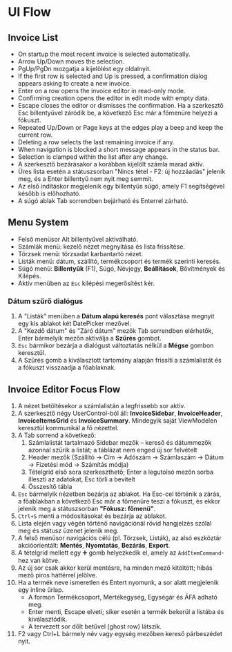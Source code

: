 # UI Flow

## Invoice List
- On startup the most recent invoice is selected automatically.
- Arrow Up/Down moves the selection.
- PgUp/PgDn mozgatja a kijelölést egy oldalnyit.
- If the first row is selected and Up is pressed, a confirmation dialog appears asking to create a new invoice.
- Enter on a row opens the invoice editor in read-only mode.
- Confirming creation opens the editor in edit mode with empty data.
- Escape closes the editor or dismisses the confirmation. Ha a szerkesztő Esc billentyűvel záródik be, a következő Esc már a főmenüre helyezi a fókuszt.
- Repeated Up/Down or Page keys at the edges play a beep and keep the current row.
- Deleting a row selects the last remaining invoice if any.
- When navigation is blocked a short message appears in the status bar.
- Selection is clamped within the list after any change.
- A szerkesztő bezárásakor a korábban kijelölt számla marad aktív.
- Üres lista esetén a státuszsorban "Nincs tétel - F2: új hozzáadás" jelenik meg, és a Enter billentyű nem nyit meg semmit.
- Az első indításkor megjelenik egy billentyűs súgó, amely F1 segítségével később is előhozható.
- A súgó ablak Tab sorrendben bejárható és Enterrel zárható.

## Menu System
- Felső menüsor Alt billentyűvel aktiválható.
- Számlák menü: kezelő nézet megnyitása és lista frissítése.
- Törzsek menü: törzsadat karbantartó nézet.
- Listák menü: dátum, szállító, termékcsoport és termék szerinti keresés.
- Súgó menü: **Billentyűk** (F1), Súgó, Névjegy, **Beállítások**, Bővítmények és Kilépés.
- Aktív menüben az `Esc` kilépési megerősítést kér.

### Dátum szűrő dialógus
1. A "Listák" menüben a **Dátum alapú keresés** pont választása megnyit egy kis ablakot két DatePicker mezővel.
2. A "Kezdő dátum" és "Záró dátum" mezők Tab sorrendben elérhetők, Enter bármelyik mezőn aktiválja a **Szűrés** gombot.
3. `Esc` bármikor bezárja a dialógust változtatás nélkül a **Mégse** gombon keresztül.
4. A Szűrés gomb a kiválasztott tartomány alapján frissíti a számlalistát és a fókuszt visszaadja a főablaknak.

## Invoice Editor Focus Flow
1. A nézet betöltésekor a számlalistán a legfrissebb sor aktív.
2. A szerkesztő négy UserControl-ból áll: **InvoiceSidebar**, **InvoiceHeader**, **InvoiceItemsGrid** és **InvoiceSummary**. Mindegyik saját ViewModelen keresztül kommunikál a fő nézettel.
3. A Tab sorrend a következő:
   1. Számlalistát tartalmazó Sidebar mezők – kereső és dátummezők azonnal szűrik a listát; a táblázat nem enged új sor felvételt
   2. Header mezők (Szállító → Cím → Adószám → Számlaszám → Dátum → Fizetési mód → Számítás módja)
   3. Tételgrid első sora szerkeszthető; Enter a legutolsó mezőn sorba illeszti az adatokat, Esc törli a bevitelt
   4. Összesítő tábla
4. `Esc` bármelyik nézetben bezárja az ablakot. Ha Esc-cel történik a zárás, a főablakban a következő Esc már a főmenüre teszi a fókuszt, és ekkor jelenik meg a státuszsorban **"Fókusz: főmenü"**.
5. `Ctrl+S` menti a módosításokat és bezárja az ablakot.
6. Lista elején vagy végén történő navigációnál rövid hangjelzés szólal meg és státusz üzenet jelenik meg.
7. A felső menüsor navigációs célú (pl. Törzsek, Listák), az alsó eszköztár akcióorientált: **Mentés**, **Nyomtatás**, **Bezárás**, **Export**.
8. A tételgrid mellett egy ➕ gomb helyezkedik el, amely az `AddItemCommand`-hez van kötve.
9. Az új sor csak akkor kerül mentésre, ha minden mező kitöltött; hibás mező piros háttérrel jelölve.
10. Ha a termék neve ismeretlen és Entert nyomunk, a sor alatt megjelenik egy inline űrlap.
    - A formon Termékcsoport, Mértékegység, Egységár és ÁFA adható meg.
    - Enter menti, Escape elveti; siker esetén a termék bekerül a listába és kiválasztódik.
    - A tervezett sor dőlt betűvel (ghost row) látszik.
11. F2 vagy Ctrl+L bármely név vagy egység mezőben kereső párbeszédet nyit.

